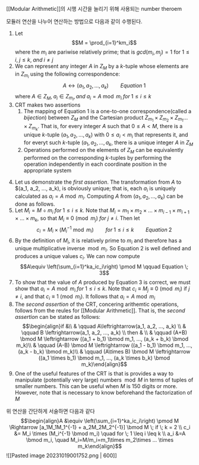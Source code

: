 [[Modular Arithmetic]]의 시행 시간을 늘리기 위해 사용되는 number theroem

모듈러 연산을 나누어 연산하는 방법으로 다음과 같이 수행된다.

1. Let $$M = \prod_{i=1}^km_i$$where the $m_i$ are pariwise relatively prime; that is $gcd(m_i, m_j)=1$ for $1\leq i, \; j \leq k, \; and \; i\neq j$
2. We can represent any integer $A$ in $Z_M$ by a $k$-tuple whose elements are in $Z_{m_i}$ using the following correspondence: $$A \leftrightarrow(a_1, a_2, ..., a_k)\qquad Equation \; 1$$where $A \in Z_M, \; a_i \in Z_{m_i}, and \; a_i =A \bmod m_i \; for \; 1 \leq i \leq k$
3. CRT makes two assertions
	1) The mapping of Equation 1 is a one-to-one correspondence(called a *bijection*) between $Z_M$ and the Cartesian product $Z_{m_1} \times Z_{m_2} \times Z_{m_1} ... \times Z_{m_k}$. That is, for every integer $A$ such that $0\leq A < M,$ there is a unique $k$-tuple ($a_1, a_2, ..., a_k$) with $0 \leq a_i < m_i$ that represents it, and for everyt such $k$-tuple ($a_1, a_2, ..., a_k$, there is a unique integer $A$ in $Z_M$
	2) Operations performed on the elements of $Z_M$ can be equivalently performed on the corresponding $k$-tuples by performing the operation independently in each coordinate position in the appropriate system
4) Let us demonstrate the *first assertion*. The transformation from $A$ to $(a_1, a_2, ..., a_k), is obviously unique; that is, each $a_i$ is uniquely calculated as $a_i = A \bmod m_i$. Computing $A$ from $(a_1, a_2, ..., a_k)$ can be done as follows.
5) Let $M_i = M \div m_i \; for \; 1 \leq i \leq k$. Note that $M_i = m_1 \times m_2 \times ... \times m_{i-1} \times m_{i+1} \times ... \times m_k$, so that $M_i \equiv 0 \pmod {m_j} \; for \; j \neq i$. Then let $$c_i = M_i \times (M_i^{-1} \bmod m_i) \qquad for \; 1 \leq i \leq k \qquad Equation \;2$$
6) By the definition of $M_i$, it is relatively prime to $m_i$ and therefore has a unique multiplicative inverse $\bmod m_i$. So Equation 2 is well defined and produces a unique values $c_i$. We can now compute $$A\equiv \left(\sum_{i=1}^ka_ic_i\right) \pmod M \qquad Equation \; 3$$
7) To show that the value of $A$ produced by Equation 3 is correct, we must show that $a_i=A\bmod m_i \;for$ $1\leq i\leq k$. Note that $c_i \equiv M_j \equiv 0 \pmod {m_i}$ if $j\neq i$, and that $c_i\equiv 1\pmod{m_i}$. It follows that $a_i=A\bmod m_i$ 
8) The *second assertion* of the CRT, concering arithemtic operations, follows from the reules for [[Modular Arithmetic]]. That is, the *second assertion* can be stated as follows: $$\begin{align}if &\\ &   \qquad A\leftrightarrow(a_1, a_2, ..., a_k) \\ & \qquad B \leftrightarrow(a_1, a_2, ..., a_k) \\ then & \\ & \qquad (A+B) \bmod M \leftrightarrow ((a_1 + b_1) \bmod m_1, ..., (a_k + b_k) \bmod m_k)\\ & \qquad (A-B) \bmod M \leftrightarrow ((a_1 - b_1) \bmod m_1, ..., (a_k - b_k) \bmod m_k)\\ & \qquad (A\times B) \bmod M \leftrightarrow ((a_1 \times b_1) \bmod m_1, ..., (a_k \times b_k) \bmod m_k)\end{align}$$
9) One of the useful features of the CRT is that is provides a way to manipulate (potentially very large) numbers $\bmod M$ in terms of tuples of smaller numbers. This can be useful when $M$ is 150 digits or more. However, note that is necessary to know beforehand the factorization of $M$

위 연산을 간단하게 서술하면 다음과 같다 $$\begin{align}A &\equiv \left(\sum_{i=1}^ka_ic_i\right) \pmod M \Rightarrow [a_1M_1M_1^{-1} + a_2M_2M_2^{-1}] \bmod M \; if \; k = 2 \\ c_i &= M_i \times (M_i^{-1} \bmod m_i)  \quad for \; 1 \leq i \leq k \\ a_i &=A \bmod m_i, \quad M_i=M/m_i=m_1\times m_2\times ... \times m_k\end{align}$$
![[Pasted image 20231019001752.png | 600]]